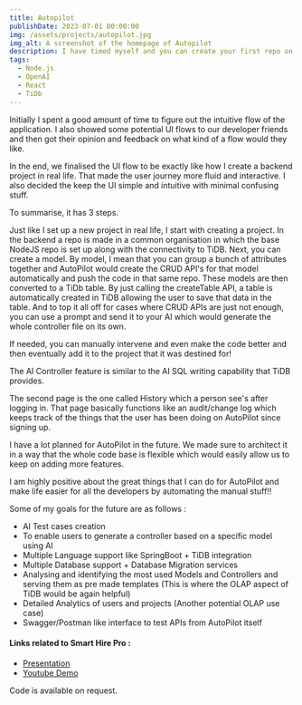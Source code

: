```yaml
---
title: Autopilot
publishDate: 2023-07-01 00:00:00
img: /assets/projects/autopilot.jpg
img_alt: A screenshot of the homepage of Autopilot
description: I have timed myself and you can create your first repo on AutoPilot in less than 3 minutes with a repo that has out of the box TiDB support along with a custom model having all the CRUD API's ready.
tags:
  - Node.js
  - OpenAI
  - React
  - TiDb
---
```


Initially I spent a good amount of time to figure out the intuitive flow of the application. I also showed some potential UI flows to our developer friends and then got their opinion and feedback on what kind of a flow would they like.

In the end, we finalised the UI flow to be exactly like how I create a backend project in real life. That made the user journey more fluid and interactive. I also decided the keep the UI simple and intuitive with minimal confusing stuff.

To summarise, it has 3 steps.

Just like I set up a new project in real life, I start with creating a project. In the backend a repo is made in a common organisation in which the base NodeJS repo is set up along with the connectivity to TiDB. Next, you can create a model. By model, I mean that you can group a bunch of attributes together and AutoPilot would create the CRUD API's for that model automatically and push the code in that same repo. These models are then converted to a TiDb table. By just calling the createTable API, a table is automatically created in TiDB allowing the user to save that data in the table. And to top it all off for cases where CRUD APIs are just not enough, you can use a prompt and send it to your AI which would generate the whole controller file on its own. 

If needed, you can manually intervene and even make the code better and then eventually add it to the project that it was destined for!

The AI Controller feature is similar to the AI SQL writing capability that TiDB provides.

The second page is the one called History which a person see's after logging in. That page basically functions like an audit/change log which keeps track of the things that the user has been doing on AutoPilot since signing up. 

I have a lot planned for AutoPilot in the future. We made sure to architect it in a way that the whole code base is flexible which would easily allow us to keep on adding more features.

I am highly positive about the great things that I can do for AutoPilot and make life easier for all the developers by automating the manual stuff!!

Some of my goals for the future are as follows :

- AI Test cases creation
- To enable users to generate a controller based on a specific model using AI
- Multiple Language support like SpringBoot + TiDB integration
- Multiple Database support + Database Migration services
- Analysing and identifying the most used Models and Controllers and serving them as pre made templates (This is where the OLAP aspect of TiDB would be again helpful)
- Detailed Analytics of users and projects (Another potential OLAP use case)
- Swagger/Postman like interface to test APIs from AutoPilot itself

#### Links related to Smart Hire Pro : 

  <ul>
    <li><a target="_blank" rel="noreferrer noopener" href="https://docs.google.com/presentation/d/17Duu78chyswit73Hju97wfsQxKAjK9Alq7SVbd2Tli4/edit?usp=sharing">Presentation</a>
    </li>
    <li><a target="_blank" rel="noreferrer noopener" href="https://youtu.be/FCfk4D_BKtQ">Youtube Demo</a>
    </li>
  </ul>

  <p>Code is available on request. </p>